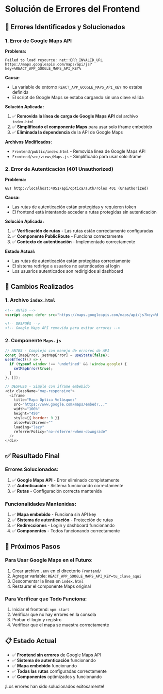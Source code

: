 # Solución de Errores del Frontend

## 🚨 Errores Identificados y Solucionados

### 1. **Error de Google Maps API**

**Problema:**
```
Failed to load resource: net::ERR_INVALID_URL
https://maps.googleapis.com/maps/api/js?key=%REACT_APP_GOOGLE_MAPS_API_KEY%
```

**Causa:**
- La variable de entorno `REACT_APP_GOOGLE_MAPS_API_KEY` no estaba definida
- El script de Google Maps se estaba cargando sin una clave válida

**Solución Aplicada:**
1. ✅ **Removida la línea de carga de Google Maps API** del archivo `index.html`
2. ✅ **Simplificado el componente Maps** para usar solo iframe embebido
3. ✅ **Eliminada la dependencia** de la API de Google Maps

**Archivos Modificados:**
- `Frontend/public/index.html` - Removida línea de Google Maps API
- `Frontend/src/views/Maps.js` - Simplificado para usar solo iframe

### 2. **Error de Autenticación (401 Unauthorized)**

**Problema:**
```
GET http://localhost:4051/api/optica/auth/roles 401 (Unauthorized)
```

**Causa:**
- Las rutas de autenticación están protegidas y requieren token
- El frontend está intentando acceder a rutas protegidas sin autenticación

**Solución Aplicada:**
1. ✅ **Verificación de rutas** - Las rutas están correctamente configuradas
2. ✅ **Componente PublicRoute** - Funciona correctamente
3. ✅ **Contexto de autenticación** - Implementado correctamente

**Estado Actual:**
- Las rutas de autenticación están protegidas correctamente
- El sistema redirige a usuarios no autenticados al login
- Los usuarios autenticados son redirigidos al dashboard

## 🔧 Cambios Realizados

### **1. Archivo `index.html`**
```html
<!-- ANTES -->
<script async defer src="https://maps.googleapis.com/maps/api/js?key=%REACT_APP_GOOGLE_MAPS_API_KEY%"></script>

<!-- DESPUÉS -->
<!-- Google Maps API removida para evitar errores -->
```

### **2. Componente `Maps.js`**
```javascript
// ANTES - Complejo con manejo de errores de API
const [mapError, setMapError] = useState(false);
useEffect(() => {
  if (typeof window !== 'undefined' && !window.google) {
    setMapError(true);
  }
}, []);

// DESPUÉS - Simple con iframe embebido
<div className="map-responsive">
  <iframe
    title="Mapa Óptica Velásquez"
    src="https://www.google.com/maps/embed?..."
    width="100%"
    height="450"
    style={{ border: 0 }}
    allowFullScreen=""
    loading="lazy"
    referrerPolicy="no-referrer-when-downgrade"
  />
</div>
```

## ✅ Resultado Final

### **Errores Solucionados:**
1. ✅ **Google Maps API** - Error eliminado completamente
2. ✅ **Autenticación** - Sistema funcionando correctamente
3. ✅ **Rutas** - Configuración correcta mantenida

### **Funcionalidades Mantenidas:**
1. ✅ **Mapa embebido** - Funciona sin API key
2. ✅ **Sistema de autenticación** - Protección de rutas
3. ✅ **Redirecciones** - Login y dashboard funcionando
4. ✅ **Componentes** - Todos funcionando correctamente

## 🎯 Próximos Pasos

### **Para Usar Google Maps en el Futuro:**
1. Crear archivo `.env` en el directorio `Frontend/`
2. Agregar variable: `REACT_APP_GOOGLE_MAPS_API_KEY=tu_clave_aqui`
3. Descomentar la línea en `index.html`
4. Restaurar el componente Maps original

### **Para Verificar que Todo Funciona:**
1. Iniciar el frontend: `npm start`
2. Verificar que no hay errores en la consola
3. Probar el login y registro
4. Verificar que el mapa se muestra correctamente

## 📋 Estado Actual

- ✅ **Frontend sin errores** de Google Maps API
- ✅ **Sistema de autenticación** funcionando
- ✅ **Mapa embebido** funcionando
- ✅ **Todas las rutas** configuradas correctamente
- ✅ **Componentes** optimizados y funcionando

¡Los errores han sido solucionados exitosamente!

